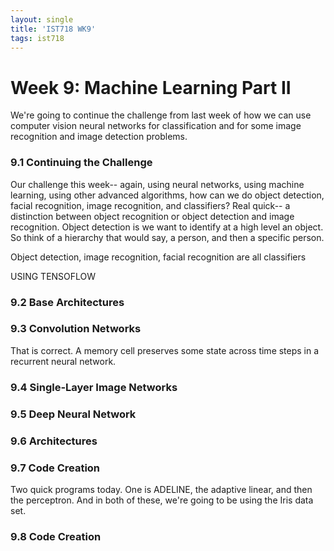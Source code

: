 ```yaml
---
layout: single
title: 'IST718 WK9'
tags: ist718 
---
```


# Week 9: Machine Learning Part II

We're going to continue the challenge from last week of how we can use computer vision neural networks for classification and for some image recognition and image detection problems.

### 9.1 Continuing the Challenge

Our challenge this week-- again, using neural networks, using machine learning, using other advanced algorithms, how can we do object detection, facial recognition, image recognition, and classifiers? Real quick-- a distinction between object recognition or object detection and image recognition. Object detection is we want to identify at a high level an object. So think of a hierarchy that would say, a person, and then a specific person.

Object detection, image recognition, facial recognition are all classifiers

USING TENSOFLOW 

### 9.2 Base Architectures

### 9.3 Convolution Networks

That is correct. A memory cell preserves some state across time steps in a recurrent neural network.

### 9.4 Single-Layer Image Networks

### 9.5 Deep Neural Network

### 9.6 Architectures

### 9.7 Code Creation

Two quick programs today. One is ADELINE, the adaptive linear, and then the perceptron. And in both of these, we're going to be using the Iris data set.

### 9.8 Code Creation
